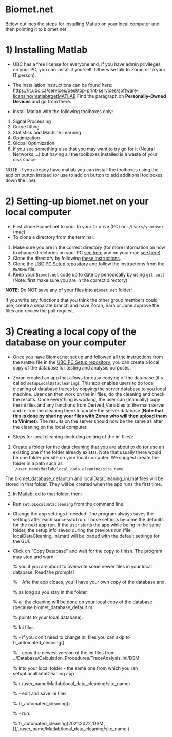 # Biomet.net

Below outlines the steps for installing Matlab on your local computer and then pointing it to biomet.net

# 1) Installing Matlab

* UBC has a free license for everyone and, if you have admin privileges on your PC, you can install it yourself. Otherwise talk to Zoran or to your IT person).

* The installation instructions can be found here: https://it.ubc.ca/services/desktop-print-services/software-licensing/matlab#getMATLAB
Find the paragraph on **Personally-Owned Devices** and go from there.

* Install Matlab with the following toolboxes only:

1. Signal Processing
2. Curve fitting
3. Statistics and Machine Learning
4. Optimization
5. Global Optimization
6. If you see something else that you may want to try go for it (Neural Networks,…) but having all the toolboxes installed is a waste of your disk space

NOTE: if you already have matlab you can install the toolboxes using the add on button instead (or use to add on button to add additional toolboxes down the line).

# 2) Setting-up biomet.net on your local computer

 * First clone Biomet.net to your to your `C:` drive (PC) or `~/Users/youruser` (mac). 
 * To clone a directory from the terminal:
 1. Make sure you are in the correct directory (for more information on how to change directories on your PC [see here](https://www.lifewire.com/change-directories-in-command-prompt-5185508) and on your mac [see here](https://appletoolbox.com/navigate-folders-using-the-mac-terminal/)).
 2. Clone the directory by following [these instructions](https://www.educative.io/answers/how-to-clone-a-git-repository-using-the-command-line).
 3. Clone the [UBC PC Setup repository](https://github.com/ubc-micromet/UBC_PC_Setup-template) and follow the instructions from the `README` file.
 4. Keep your `Biomet.net` code up to date by periodically by using `git pull` (Note: first make sure you are in the correct directory).

**NOTE**: Do NOT save any of your files into `Biomet.net` folder!

If you write any functions that you think the other group members could use, create a separate branch and have Zoran, Sara or June approve the files and review the pull request.

# 3) Creating a local copy of the database on your computer

* Once you have Biomet.net set up and followed all the instructions from the `README` file in the [UBC PC Setup repository](https://github.com/ubc-micromet/UBC_PC_Setup-template), you can create a local copy of the database for testing and analysis purposes.

* Zoran created an app that allows for easy copying of the database (it's called `setupLocalDataCleaning`). This app enables users to do local cleaning of database traces by copying the server database to you local machine. User can then work on the ini files, do the cleaning and check the results. Once everything is working, the user can (manually) copy the ini files and any functions from Derived_Variables to the main server and re-run the cleaning there to update the server database (**Note that this is done by sharing your files with Zoran who will then upload them to Vinimet**). The results on the server should now be the same as after the cleaning on the local computer.

* Steps for local cleaning (including editing of the ini files):

1) Create a folder for the data cleaning that you are about to do (or use an existing one if the folder already exists). Note that usually there would be one folder per site on your local computer. We suggest create the folder in a path such as `./user_name/Matlab/local_data_cleaning/site_name`. 

The biomet_database_default.m and localDataCleaning_ini.mat files will be stored in that folder. They will be created when the app runs the first time.

2) In Matlab, cd to that folder, then:

* Run `setupLocalDataCleaning` from the command line. 

* Change the app settings if needed. The program always saves the settings after each successful run. Those settings become the defaults for the next app run. If the user starts the app while being in the same folder, the setup info saved during the previous run (file localDataCleaning_ini.mat) will be loaded with the default settings for the GUI.



* Click on "Copy Database" and wait for the copy to finish. The program may stop and warn

    %     you if you are about to overwrite some newer files in your local database. Read the prompts!

    %   - Afte the app closes, you'll have your own copy of the database and,

    %     as long as you stay in this folder,

    %     all the cleaning will be done on your local copy of the database (because biomet_database_default.m

    %     points to your local database).

    %  Ini files

    %   - if you don't need to change ini files you can skip to fr_automated_cleaning()

    %   - copy the newest version of the ini files from ../Database/Calculation_Procedures/TraceAnalysis_ini/DSM

    %     into your local folder - the same one from which you ran setupLocalDataCleaning app

    %     (./user_name/Matlab/local_data_cleaning/site_name)

    %   - edit and save ini files

    %  fr_automated_cleaning()

    %   - run:

    %         fr_automated_cleaning(2021:2022,'DSM',[],'./user_name/Matlab/local_data_cleaning/site_name')

